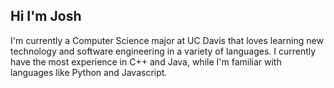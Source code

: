 ## Hi I'm Josh
I'm currently a Computer Science major at UC Davis that loves learning new technology and software engineering in a variety of languages.
I currently have the most experience in C++ and Java, while I'm familiar with languages like Python and Javascript.
<!---
joshuadevp/joshuadevp is a ✨ special ✨ repository because its `README.md` (this file) appears on your GitHub profile.
You can click the Preview link to take a look at your changes.
--->
